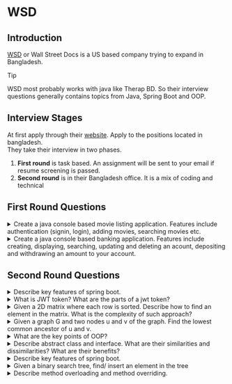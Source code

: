 # WSD
## Introduction
[WSD](https://wsd.com/) or Wall Street Docs is a US based company trying to expand in Bangladesh. 

> [!TIP]
> WSD most probably works with java like Therap BD. So their interview questions generally contains topics from Java, Spring Boot and OOP.

## Interview Stages

At first apply through their [website](https://wsd.bamboohr.com/careers). Apply to the positions located in bangladesh.  
They take their interview in two phases. 
1. **First round** is task based. An assignment will be sent to your email if resume screening is passed.
1. **Second round** is in their Bangladesh office. It is a mix of coding and technical


## First Round Questions
<details>
<summary>
Create a java console based movie listing application. Features include authentication (signin, login), adding movies, searching movies etc. 
</summary>
<hr>
[Answer]
</details>

<details>
<summary>
Create a java console based banking application. Features include creating, displaying, searching, updating and deleting an acount, depositing and withdrawing an amount to your account. 
</summary>
<hr>
[Answer]
</details>

## Second Round Questions
<details>
<summary>
Describe key features of spring boot.
</summary>
<hr>
[Answer]
</details>

<details>
<summary>
What is JWT token? What are the parts of a jwt token?
</summary>
<hr>
[Answer]
</details>

<details>
<summary>
Given a 2D matrix where each row is sorted. Describe how to find an element in the matrix. What is the complexity of such approach?
</summary>
<hr>
[Answer]
</details>

<details>
<summary>
Given a graph G and two nodes u and v of the graph. Find the lowest common ancestor of u and v.
</summary>
<hr>
[Answer]
</details>

<details>
<summary>
What are the key points of OOP?
</summary>
<hr>
[Answer]
</details>

<details>
<summary>
Describe abstract class and interface. What are their similarities and dissimilarities? What are their benefits?
</summary>
<hr>
[Answer]
</details>

<details>
<summary>
Describe key features of spring boot.
</summary>
<hr>
What happens when final keyword is used with variables and classes?
</details>

<details>
<summary>
Given a binary search tree, find/ insert an element in the tree
</summary>
<hr>
[Answer]
</details>

<details>
<summary>
Describe method overloading and method overriding.
</summary>
<hr>
[Answer]
</details>

